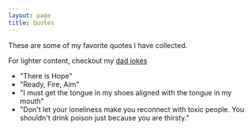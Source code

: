 ```yaml
---
layout: page
title: Quotes
---
```


<p class="italic text-stone-400">These are some of my favorite quotes I have
collected.</p> 
<p>For lighter content, checkout my <a href="/dad-jokes" class="text-rose-500">dad jokes</a></p>

- "There is Hope"
- "Ready, Fire, Aim"
- "I must get the tongue in my shoes aligned with the tongue in my mouth"
- "Don't let your loneliness make you reconnect with toxic people. You
  shouldn't drink poison just because you are thirsty."
